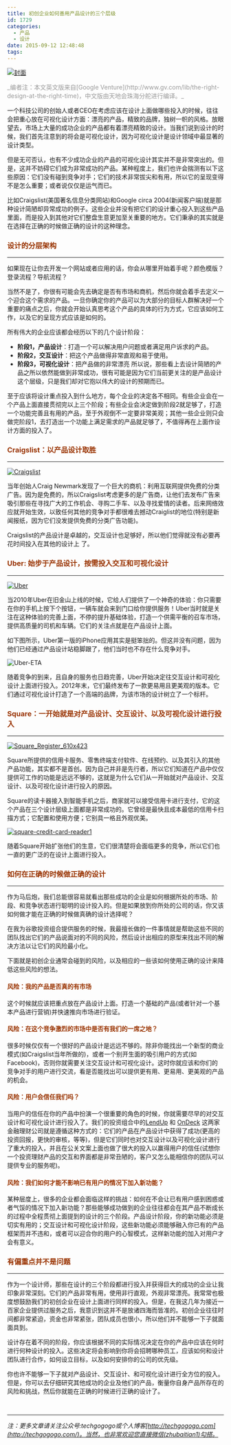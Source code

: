 ```yaml
---
title: 初创企业如何善用产品设计的三个层级
id: 1729
categories:
  - 产品
  - 设计
date: 2015-09-12 12:48:48
tags:
---
```


[![封面](http://upload-images.jianshu.io/upload_images/264714-814e28dc0e1064e4.jpg?imageMogr2/auto-orient/strip%7CimageView2/2/w/1240)](http://upload-images.jianshu.io/upload_images/264714-814e28dc0e1064e4.jpg?imageMogr2/auto-orient/strip%7CimageView2/2/w/1240)
<div></div>
<span style="color: #999999;">_编者注：本文英文版来自[Google Venture](http://www.gv.com/lib/the-right-design-at-the-right-time)，中文版由天地会珠海分舵进行编译。_</span>

一个科技公司的创始人或者CEO在考虑应该在设计上面做哪些投入的时候，往往会把重心放在可视化设计方面：漂亮的产品，精致的品牌，独树一帜的风格。放眼望去，市场上大量的成功企业的产品都有着漂亮精致的设计。当我们说到设计的时候，我们首先注意到的将会是可视化设计，因为可视化设计是设计领域中最显著的设计类型。

但是无可否认，也有不少成功企业的产品的可视化设计其实并不是非常突出的。但是，这并不妨碍它们成为非常成功的产品。某种程度上，我们也许会揣测有以下这些原因：它们没有碰到竞争对手；它们的技术非常拔尖和有用，所以它的呈现变得不是怎么重要；或者说仅仅是运气而已。

比如Craigslist(美国著名信息分类网站)和Google circa 2004(新闻客户端)就是那种设计简陋却异常成功的例子。这些企业并没有把它们的设计重心投入到这些产品里面，而是投入到其他对它们整盘生意更加至关重要的地方。它们秉承的其实就是在选择在正确的时候做正确的设计的这种理念。

### <span style="color: #993300;">设计的分层架构</span>

* * *

如果现在让你去开发一个网站或者应用的话，你会从哪里开始着手呢？颜色模版？登录流程？导航流程？

当然不是了，你很有可能会先去确定是否有市场和商机，然后你就会着手去定义一个迎合这个需求的产品。一旦你确定你的产品可以为大部分的目标人群解决好一个重要的痛点之后，你就会开始认真思考这个产品的具体的行为方式，它应该如何工作，以及它的呈现方式应该是如何的。

所有伟大的企业应该都会经历以下的几个设计阶段：

*   **阶段1，产品设计**：打造一个可以解决用户问题或者满足用户诉求的产品。
*   **阶段2，交互设计**：把这个产品做得非常直观和易于使用。
*   **阶段3，可视化设计**：把产品做的非常漂亮
所以说，那些看上去设计简陋的产品之所以依然能做到非常成功，很有可能是因为它们当前更关注的是产品设计这个层级，只是我们却对它抱以伟大的设计的预期而已。

至于应该将设计重点投入到什么地方，每个企业的决定各不相同。有些企业会在一个产品上面直接贯彻完以上三个阶段；有些企业会决定做到阶段2就足够了，打造一个功能完善且有用的产品，至于外观倒不一定要非常美观；其他一些企业则只会做完阶段1，去打造出一个功能上满足需求的产品就足够了，不值得再在上面作设计方面的投入了。

### <span style="color: #993300;">**Craigslist：以产品设计取胜**</span>

* * *

[![Craigslist](http://upload-images.jianshu.io/upload_images/264714-193c36faf66fe753.png?imageMogr2/auto-orient/strip%7CimageView2/2/w/1240)](http://upload-images.jianshu.io/upload_images/264714-193c36faf66fe753.png?imageMogr2/auto-orient/strip%7CimageView2/2/w/1240)

当年创始人Craig Newmark发现了一个巨大的商机：利用互联网提供免费的分类广告。因为是免费的，所以Craigslist考虑更多的是广告商，让他们去发布广告来吸引那些在寻找广大的工作机会、寻购二手车、以及寻找爱情的读者。后来网络效应就开始生效，以致任何其他的竞争对手都很难去撼动Craiglist的地位(特别是新闻报纸，因为它们没发提供免费的分类广告功能)。

Craigslist的产品设计是卓越的，交互设计也足够好，所以他们觉得就没有必要再花时间投入在其他的设计上 了。

### <span style="color: #993300;">Uber: 始步于产品设计，按需投入交互和可视化设计</span>

* * *

[![Uber](http://upload-images.jianshu.io/upload_images/264714-25fb0593a86e9f2e.jpg?imageMogr2/auto-orient/strip%7CimageView2/2/w/1240)](http://upload-images.jianshu.io/upload_images/264714-25fb0593a86e9f2e.jpg?imageMogr2/auto-orient/strip%7CimageView2/2/w/1240)

当2010年Uber在旧金山上线的时候，它给人们提供了一个神奇的体验：你只需要在你的手机上按下个按钮，一辆车就会来到门口给你提供服务！Uber当时就是关注在这种体验的完善上面，不停的提升基础体验，打造一个供需平衡的召车市场，提供高质量的司机和车辆。它们的关注点就是在产品设计上面。

如下图所示，Uber第一版的iPhone应用其实是挺笨拙的。但这并没有问题，因为他们已经通过产品设计站稳脚跟了，他们当时也不存在什么竞争对手。

![Uber-ETA](http://upload-images.jianshu.io/upload_images/264714-10586c17b1edf63b.jpg?imageMogr2/auto-orient/strip%7CimageView2/2/w/1240)

随着竞争的到来，且自身的服务也日趋完善，Uber开始决定往交互设计和可视化设计上面进行投入。2012年末，它们最终发布了一款更易用且更美观的版本。它们通过可视化设计打造了一个高端的品牌，为该市场的设计树立了一个标杆。

### <span style="color: #993300;">Square：一开始就是对产品设计、交互设计、以及可视化设计进行投入</span>

* * *

[![Square_Register_610x423](http://upload-images.jianshu.io/upload_images/264714-3a2733877f46e29a.jpg?imageMogr2/auto-orient/strip%7CimageView2/2/w/1240)](http://upload-images.jianshu.io/upload_images/264714-3a2733877f46e29a.jpg?imageMogr2/auto-orient/strip%7CimageView2/2/w/1240)

Square所提供的信用卡服务、零售终端支付软件、在线预约、以及其引入的其他产品功能，其实都不是首创。因为自己并非是先行者，所以它们知道在产品中仅仅提供可工作的功能是远远不够的，这就是为什么它们从一开始就对产品设计、交互设计、以及可视化设计进行投入的原因。

Square的读卡器接入到智能手机之后，商家就可以接受信用卡进行支付，它的这个产品在三个设计层级上面都是非常成功的。它曾经是最快且成本最低的信用卡扫描方式；它配置和使用方便；它别具一格且外观优美。

[![square-credit-card-reader1](http://upload-images.jianshu.io/upload_images/264714-07b77f4f05ab8fae.jpg?imageMogr2/auto-orient/strip%7CimageView2/2/w/1240)](http://upload-images.jianshu.io/upload_images/264714-07b77f4f05ab8fae.jpg?imageMogr2/auto-orient/strip%7CimageView2/2/w/1240)

随着Square开始扩张他们的生意，它们很清楚将会面临更多的竞争，所以它们也一直的更广泛的在设计上面进行投入。

### <span style="color: #993300;">如何在正确的时候做正确的设计</span>

* * *

作为马后炮，我们总能很容易就看出那些成功的企业是如何根据所处的市场、阶段、和竞争状态进行聪明的设计投入的。但是如果放到你所处的公司的话，你又该如何做才能在正确的时候做真确的设计选择呢？

在我为谷歌投资组合提供服务的时候，我最擅长做的一件事情就是帮助这些不同的团队找出它们的产品说面对的不同的风险，然后设计出相应的原型来找出不同的解决方法以让它们的风险最小化。

下面就是初创企业通常会碰到的风险，以及相应的一些该如何使用正确的设计来降低这些风险的想法。

#### <span style="color: #993300;">风险：我的产品是否真的有市场</span>

这个时候就应该把重点放在产品设计上面。打造一个基础的产品(或者针对一个基本产品进行营销)并快速推向市场进行验证。

#### <span style="color: #993300;">风险：在这个竞争激烈的市场中是否有我们的一席之地？</span>

很多时候仅仅有一个很好的产品设计是远远不够的。除非你能找出一个新型的商业模式(如Craigslist当年所做的)，或者一个别开生面的吸引用户的方式(如Facebook)，否则你就需要关注交互设计和可视化设计。这时你就应该和你们的竞争对手的用户进行交流，看是否能找出可以提供更有用、更易用、更美观的产品的机会。

#### <span style="color: #993300;">风险：用户会信任我们吗？</span>

当用户的信任在你的产品中扮演一个很重要的角色的时候，你就需要尽早的对交互设计和可视化设计进行投入了。我们的投资组合中的[LendUp](https://www.lendup.com/) 和 [OnDeck](https://www.ondeck.com/) 这两家金融理财公司就是遵循这种方式的：它们的产品在产品设计中获得了成功(更高的投资回报，更快的审核，等等)，但是它们同时也对交互设计以及可视化设计进行了重大的投入，并且在公关文案上面也做了很大的投入以赢得用户的信任(试想你一个投资理财产品的交互和界面都是非常丑陋的，客户又怎么能相信你的团队可以提供专业的服务呢)。

#### <span style="color: #993300;">风险：我们如何才能不影响已有用户的情况下加入新功能？</span>

某种层度上，很多的企业都会面临这样的挑战：如何在不会让已有用户感到困惑或者气馁的情况下加入新功能？那些能够成功做到的企业往往都会在其产品不断成长的过程中全程贯彻上面提到的设计的三个阶段。产品设计阶段，你的新功能必须是切实有用的；交互设计和可视化设计阶段，这些新功能必须能够融入你已有的产品框架而并不违和，或者可以迎合你的用户的心智模式，这样新功能的加入对用户才会有意义。

### <span style="color: #993300;">有偏重点并不是问题</span>

* * *

作为一个设计师，那些在设计的三个阶段都进行投入并获得巨大的成功的企业让我印象非常深刻。它们的产品非常有用，使用非行直观，外观非常漂亮。我常常也极度想鼓励我们的初创企业在设计上面进行同样的投入。但是，在我这几年为接近一百家企业提供过服务之后，我意识到这并不是放诸四海而皆准的。初创企业往往时间都非常紧迫，资金也非常紧张，团队成员也很小，所以他们并不能够一下子就面面具到。

设计存在着不同的阶段，你应该根据不同的实际情况决定在你的产品中应该在何时进行何种设计的投入。这些决定将会影响到你将会招聘哪种员工，应该如何和设计团队进行合作，如何设立目标，以及如何安排你的公司的优先级。

你也许不能够一下子就对产品设计、交互设计、和可视化设计进行全方位的投入。但是，你可以去仔细研究其他成功的企业及他们的产品，衡量你自身产品所存在的风险和挑战，然后你就能在正确的时候进行正确的设计了。

&nbsp;

* * *

_注：更多文章请关注公众号:techgogogo或个人博客[http://techgogogo.com](http://techgogogo.com/)。当然，也非常欢迎您直接微信(zhubaitian1)勾搭。_
